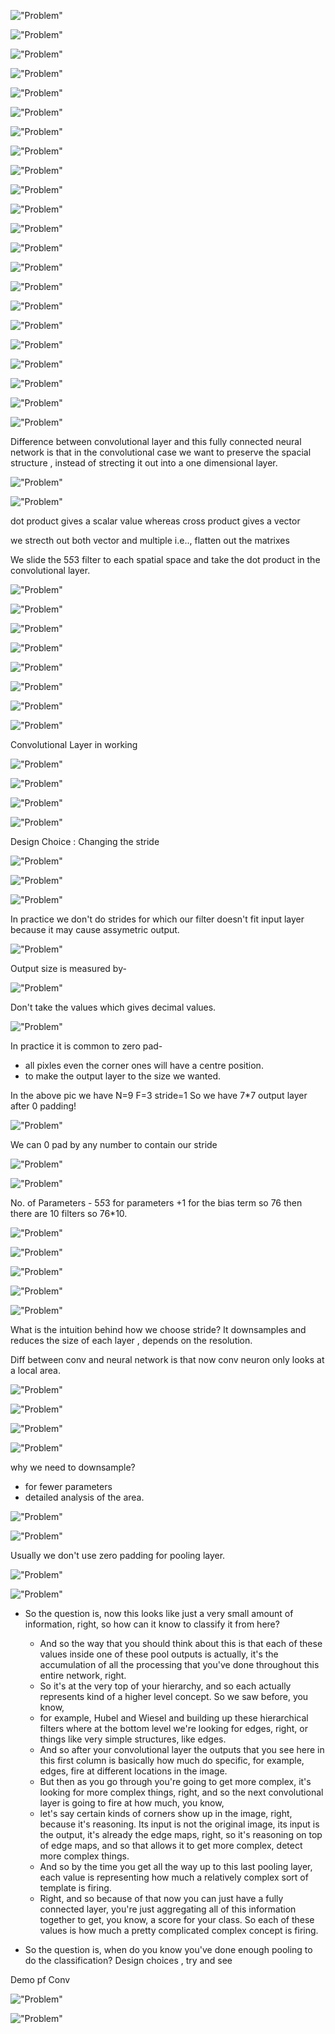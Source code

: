 !["Problem"](./images/lecture5/img1.JPG)

!["Problem"](./images/lecture5/img2.JPG)

!["Problem"](./images/lecture5/img3.JPG)

!["Problem"](./images/lecture5/img4.JPG)

!["Problem"](./images/lecture5/img5.JPG)

!["Problem"](./images/lecture5/img6.JPG)

!["Problem"](./images/lecture5/img7.JPG)

!["Problem"](./images/lecture5/img8.JPG)

!["Problem"](./images/lecture5/img9.JPG)

!["Problem"](./images/lecture5/img10.JPG)

!["Problem"](./images/lecture5/img11.JPG)

!["Problem"](./images/lecture5/img12.JPG)

!["Problem"](./images/lecture5/img13.JPG)

!["Problem"](./images/lecture5/img14.JPG)

!["Problem"](./images/lecture5/img15.JPG)

!["Problem"](./images/lecture5/img16.JPG)

!["Problem"](./images/lecture5/img17.JPG)

!["Problem"](./images/lecture5/img18.JPG)

!["Problem"](./images/lecture5/img19.JPG)

!["Problem"](./images/lecture5/img20.JPG)

!["Problem"](./images/lecture5/img21.JPG)

!["Problem"](./images/lecture5/img22.JPG)

Difference between convolutional layer and this fully connected neural network is that in the convolutional case we want to preserve the spacial structure , instead of strecting it out into a one dimensional layer.

!["Problem"](./images/lecture5/img23.JPG)

!["Problem"](./images/lecture5/img24.JPG)

dot product gives a scalar value whereas cross product gives a vector

we strecth out both vector and multiple i.e.., flatten out the matrixes

We slide the 5*5*3 filter to each spatial space and take the dot product in the convolutional layer.

!["Problem"](./images/lecture5/img25.JPG)

!["Problem"](./images/lecture5/img26.JPG)

!["Problem"](./images/lecture5/img27.JPG)

!["Problem"](./images/lecture5/img28.JPG)

!["Problem"](./images/lecture5/img29.JPG)

!["Problem"](./images/lecture5/img30.JPG)

!["Problem"](./images/lecture5/img31.JPG)

!["Problem"](./images/lecture5/img32.JPG)

Convolutional Layer in working

!["Problem"](./images/lecture5/img33.JPG)

!["Problem"](./images/lecture5/img34.JPG)

!["Problem"](./images/lecture5/img35.JPG)

!["Problem"](./images/lecture5/img36.JPG)

Design Choice : Changing the stride

!["Problem"](./images/lecture5/img37.JPG)

!["Problem"](./images/lecture5/img38.JPG)

!["Problem"](./images/lecture5/img39.JPG)

In practice we don't do strides for which our filter doesn't fit input layer because it may cause assymetric output.

!["Problem"](./images/lecture5/img40.JPG)

Output size is measured by-

!["Problem"](./images/lecture5/img41.JPG)

Don't take the values which gives decimal values.

!["Problem"](./images/lecture5/img42.JPG)

In practice it is common to zero pad-
- all pixles even the corner ones will have a centre position.
- to make the output layer to the size we wanted.

In the above pic we have N=9 F=3 stride=1 
So we have 7*7 output layer after 0 padding!

!["Problem"](./images/lecture5/img43.JPG)

We can 0 pad by any number to contain our stride

!["Problem"](./images/lecture5/img44.JPG)

!["Problem"](./images/lecture5/img45.JPG)

No. of Parameters - 5*5*3 for parameters +1 for the bias term so 76
then there are 10 filters so 76*10.

!["Problem"](./images/lecture5/img46.JPG)

!["Problem"](./images/lecture5/img47.JPG)

!["Problem"](./images/lecture5/img48.JPG)

!["Problem"](./images/lecture5/img49.JPG)

!["Problem"](./images/lecture5/img50.JPG)

What is the intuition behind how we choose stride?
It downsamples and reduces the size of each layer , depends on the resolution.

Diff between conv and neural network is that now conv neuron only looks at a local area.

!["Problem"](./images/lecture5/img51.JPG)

!["Problem"](./images/lecture5/img52.JPG)

!["Problem"](./images/lecture5/img53.JPG)

!["Problem"](./images/lecture5/img54.JPG)

why we need to downsample?
- for fewer parameters
- detailed analysis of the area.

!["Problem"](./images/lecture5/img55.JPG)

!["Problem"](./images/lecture5/img56.JPG)

Usually we don't use zero padding for pooling layer.

!["Problem"](./images/lecture5/img57.JPG)

!["Problem"](./images/lecture5/img58.JPG)

- So the question is, now this looks like just a very small amount of information, right, so how can it know to classify it from here?
    - And so the way that you should think about this is that each of these values inside one of these pool outputs is actually, it's the accumulation of all the processing that you've done throughout this entire network, right. 
    - So it's at the very top of your hierarchy, and so each actually represents kind of a higher level concept. So we saw before, you know, 
    - for example, Hubel and Wiesel  and building up these hierarchical filters  where at the bottom level we're looking for edges, right, or things like very simple structures, like edges. 
    - And so after your convolutional layer the outputs that you see here in this first column is basically how much do specific, for example, edges, fire at different locations in the image. 
    - But then as you go through you're going to get more complex, it's looking for more complex things, right, and so the next convolutional layer is going to fire at how much, you know, 
    - let's say certain kinds of corners show up in the image, right, because it's reasoning. Its input is not the original image, its input is the output, it's already the edge maps, right, so it's reasoning on top of edge maps, and so that allows it to get more complex, detect more complex things. 
    - And so by the time you get all the way up to this last pooling layer, each value is representing how much a relatively complex sort of template is firing. 
    - Right, and so because of that now you can just have a fully connected layer, you're just aggregating all of this information together to get, you know, a score for your class. So each of these values is how much a pretty complicated complex concept is firing.

- So the question is, when do you know you've done enough pooling to do the classification? 
Design choices , try and see

Demo pf Conv

!["Problem"](./images/lecture5/img59.JPG)

!["Problem"](./images/lecture5/img60.JPG)